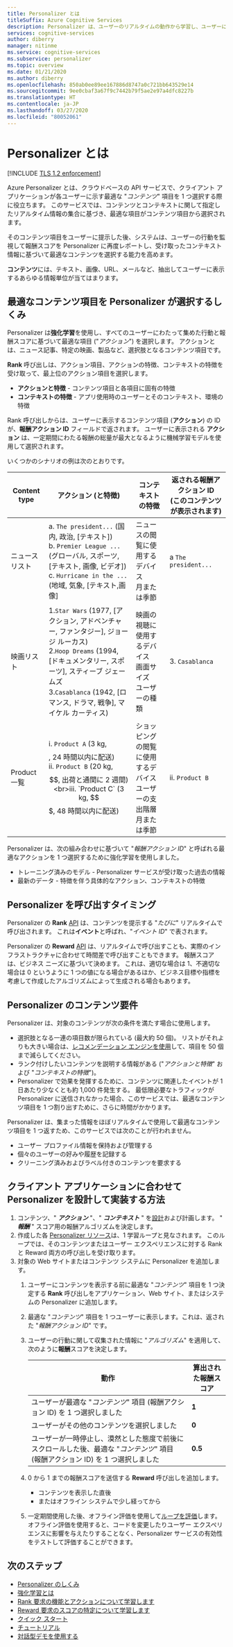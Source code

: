 ```yaml
---
title: Personalizer とは
titleSuffix: Azure Cognitive Services
description: Personalizer は、ユーザーのリアルタイムの動作から学習し、ユーザーに表示する最良のエクスペリエンスを選択できるようにするクラウドベースの API サービスです。
services: cognitive-services
author: diberry
manager: nitinme
ms.service: cognitive-services
ms.subservice: personalizer
ms.topic: overview
ms.date: 01/21/2020
ms.author: diberry
ms.openlocfilehash: 850ab0ee89ee167886d8747a0c721bb643529e14
ms.sourcegitcommit: 9ee0cbaf3a67f9c7442b79f5ae2e97a4dfc8227b
ms.translationtype: HT
ms.contentlocale: ja-JP
ms.lasthandoff: 03/27/2020
ms.locfileid: "80052061"
---
```

# <a name="what-is-personalizer"></a>Personalizer とは

[!INCLUDE [TLS 1.2 enforcement](../../../includes/cognitive-services-tls-announcement.md)]

Azure Personalizer とは、クラウドベースの API サービスで、クライアント アプリケーションが各ユーザーに示す最適な "_コンテンツ_" 項目を 1 つ選択する際に役立ちます。 このサービスでは、コンテンツとコンテキストに関して指定したリアルタイム情報の集合に基づき、最適な項目がコンテンツ項目から選択されます。

そのコンテンツ項目をユーザーに提示した後、システムは、ユーザーの行動を監視して報酬スコアを Personalizer に再度レポートし、受け取ったコンテキスト情報に基づいて最適なコンテンツを選択する能力を高めます。

**コンテンツ**には、テキスト、画像、URL、メールなど、抽出してユーザーに表示するあらゆる情報単位が当てはまります。

<!--
![What is personalizer animation](./media/what-is-personalizer.gif)
-->

## <a name="how-does-personalizer-select-the-best-content-item"></a>最適なコンテンツ項目を Personalizer が選択するしくみ

Personalizer は**強化学習**を使用し、すべてのユーザーにわたって集めた行動と報酬スコアに基づいて最適な項目 ("_アクション_") を選択します。 アクションとは、ニュース記事、特定の映画、製品など、選択肢となるコンテンツ項目です。

**Rank** 呼び出しは、アクション項目、アクションの特徴、コンテキストの特徴を受け取って、最上位のアクション項目を選択します。

* **アクションと特徴** - コンテンツ項目と各項目に固有の特徴
* **コンテキストの特徴** - アプリ使用時のユーザーとそのコンテキスト、環境の特徴

Rank 呼び出しからは、ユーザーに表示するコンテンツ項目 (__アクション__) の ID が、**報酬アクション ID** フィールドで返されます。
ユーザーに表示される __アクション__ は、一定期間にわたる報酬の総量が最大となるように機械学習モデルを使用して選択されます。

いくつかのシナリオの例は次のとおりです。

|Content type|**アクション (と特徴)**|**コンテキストの特徴**|返される報酬アクション ID<br>(このコンテンツが表示されます)|
|--|--|--|--|
|ニュース リスト|a. `The president...` (国内, 政治, [テキスト])<br>b. `Premier League ...` (グローバル, スポーツ, [テキスト, 画像, ビデオ])<br> c. `Hurricane in the ...` (地域, 気象, [テキスト,画像]|ニュースの閲覧に使用するデバイス<br>月または季節<br>|a `The president...`|
|映画リスト|1.`Star Wars` (1977, [アクション, アドベンチャー, ファンタジー], ジョージ ルーカス)<br>2.`Hoop Dreams` (1994, [ドキュメンタリー, スポーツ], スティーブ ジェームズ<br>3.`Casablanca` (1942, [ロマンス, ドラマ, 戦争], マイケル カーティス)|映画の視聴に使用するデバイス<br>画面サイズ<br>ユーザーの種類<br>|3. `Casablanca`|
|Product 一覧|i. `Product A` (3 kg, $$$$, 24 時間以内に配送)<br>ii. `Product B` (20 kg, $$, 出荷と通関に 2 週間)<br>iii. `Product C` (3 kg, $$$, 48 時間以内に配送)|ショッピングの閲覧に使用するデバイス<br>ユーザーの支出階層<br>月または季節|ii. `Product B`|

Personalizer は、次の組み合わせに基づいて "_報酬アクション ID_" と呼ばれる最適なアクションを 1 つ選択するために強化学習を使用しました。
* トレーニング済みのモデル - Personalizer サービスが受け取った過去の情報
* 最新のデータ - 特徴を伴う具体的なアクション、コンテキストの特徴

## <a name="when-to-call-personalizer"></a>Personalizer を呼び出すタイミング

Personalizer の **Rank** [API](https://go.microsoft.com/fwlink/?linkid=2092082) は、コンテンツを提示する "_たびに_" リアルタイムで呼び出されます。 これは**イベント**と呼ばれ、"_イベント ID_" で表されます。

Personalizer の **Reward** [API](https://westus2.dev.cognitive.microsoft.com/docs/services/personalizer-api/operations/Reward) は、リアルタイムで呼び出すことも、実際のインフラストラクチャに合わせて時間差で呼び出すこともできます。 報酬スコアは、ビジネス ニーズに基づいて決めます。 これは、適切な場合は 1、不適切な場合は 0 というように 1 つの値になる場合があるほか、ビジネス目標や指標を考慮して作成したアルゴリズムによって生成される場合もあります。

## <a name="personalizer-content-requirements"></a>Personalizer のコンテンツ要件

Personalizer は、対象のコンテンツが次の条件を満たす場合に使用します。

* 選択肢となる一連の項目数が限られている (最大約 50 個)。 リストがそれよりも大きい場合は、[レコメンデーション エンジンを使用](where-can-you-use-personalizer.md#how-to-use-personalizer-with-a-recommendation-solution)して、項目を 50 個まで減らしてください。
* ランク付けしたいコンテンツを説明する情報がある ("_アクションと特徴_" および "_コンテキストの特徴_")。
* Personalizer で効果を発揮するために、コンテンツに関連したイベントが 1 日あたり少なくとも約 1,000 件発生する。 最低限必要なトラフィックが Personalizer に送信されなかった場合、このサービスでは、最適なコンテンツ項目を 1 つ割り出すために、さらに時間がかかります。

Personalizer は、集まった情報をほぼリアルタイムで使用して最適なコンテンツ項目を 1 つ返すため、このサービスでは次のことが行われません。
* ユーザー プロファイル情報を保持および管理する
* 個々のユーザーの好みや履歴を記録する
* クリーニング済みおよびラベル付きのコンテンツを要求する

## <a name="how-to-design-and-implement-personalizer-for-your-client-application"></a>クライアント アプリケーションに合わせて Personalizer を設計して実装する方法

1. コンテンツ、" **_アクション_** "、" **_コンテキスト_** " を[設計](concepts-features.md)および計画します。 " **_報酬_** " スコア用の報酬アルゴリズムを決定します。
1. 作成した各 [Personalizer リソース](how-to-settings.md)は、1 学習ループと見なされます。 このループでは、そのコンテンツまたはユーザー エクスペリエンスに対する Rank と Reward 両方の呼び出しを受け取ります。
1. 対象の Web サイトまたはコンテンツ システムに Personalizer を追加します。
    1. ユーザーにコンテンツを表示する前に最適な "_コンテンツ_" 項目を 1 つ決定する **Rank** 呼び出しをアプリケーション、Web サイト、またはシステムの Personalizer に追加します。
    1. 最適な "_コンテンツ_" 項目を 1 つユーザーに表示します。これは、返された "_報酬アクション ID_" です。
    1. ユーザーの行動に関して収集された情報に "_アルゴリズム_" を適用して、次のように**報酬**スコアを決定します。

        |動作|算出された報酬スコア|
        |--|--|
        |ユーザーが最適な "_コンテンツ_" 項目 (報酬アクション ID) を 1 つ選択しました|**1**|
        |ユーザーがその他のコンテンツを選択しました|**0**|
        |ユーザーが一時停止し、漠然とした態度で前後にスクロールした後、最適な "_コンテンツ_" 項目 (報酬アクション ID) を 1 つ選択しました|**0.5**|

    1. 0 から 1 までの報酬スコアを送信する **Reward** 呼び出しを追加します。
        * コンテンツを表示した直後
        * またはオフライン システムで少し経ってから
    1. 一定期間使用した後、オフライン評価を使用して[ループを評価](concepts-offline-evaluation.md)します。 オフライン評価を使用すると、コードを変更したりユーザー エクスペリエンスに影響を与えたりすることなく、Personalizer サービスの有効性をテストして評価することができます。

## <a name="next-steps"></a>次のステップ


* [Personalizer のしくみ](how-personalizer-works.md)
* [強化学習とは](concepts-reinforcement-learning.md)
* [Rank 要求の機能とアクションについて学習します](concepts-features.md)
* [Reward 要求のスコアの特定について学習します](concept-rewards.md)
* [クイック スタート](sdk-learning-loop.md)
* [チュートリアル](tutorial-use-azure-notebook-generate-loop-data.md)
* [対話型デモを使用する](https://personalizationdemo.azurewebsites.net/)

